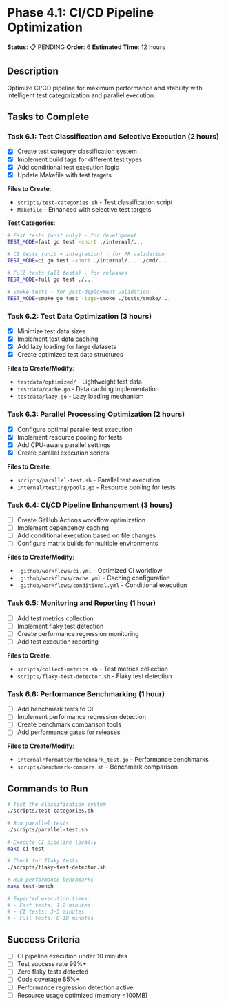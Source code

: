 # Phase 4.1: CI/CD Pipeline Optimization

**Status**: 📋 PENDING
**Order**: 6
**Estimated Time**: 12 hours

## Description
Optimize CI/CD pipeline for maximum performance and stability with intelligent test categorization and parallel execution.

## Tasks to Complete

### Task 6.1: Test Classification and Selective Execution (2 hours)
- [x] Create test category classification system
- [x] Implement build tags for different test types
- [x] Add conditional test execution logic
- [x] Update Makefile with test targets

**Files to Create**:
- `scripts/test-categories.sh` - Test classification script
- `Makefile` - Enhanced with selective test targets

**Test Categories**:
```bash
# Fast tests (unit only) - for development
TEST_MODE=fast go test -short ./internal/...

# CI tests (unit + integration) - for PR validation  
TEST_MODE=ci go test -short ./internal/... ./cmd/...

# Full tests (all tests) - for releases
TEST_MODE=full go test ./...

# Smoke tests - for post-deployment validation
TEST_MODE=smoke go test -tags=smoke ./tests/smoke/...
```

### Task 6.2: Test Data Optimization (3 hours)
- [x] Minimize test data sizes
- [x] Implement test data caching
- [x] Add lazy loading for large datasets
- [x] Create optimized test data structures

**Files to Create/Modify**:
- `testdata/optimized/` - Lightweight test data
- `testdata/cache.go` - Data caching implementation
- `testdata/lazy.go` - Lazy loading mechanism

### Task 6.3: Parallel Processing Optimization (2 hours)
- [x] Configure optimal parallel test execution
- [x] Implement resource pooling for tests
- [x] Add CPU-aware parallel settings
- [x] Create parallel execution scripts

**Files to Create**:
- `scripts/parallel-test.sh` - Parallel test execution
- `internal/testing/pools.go` - Resource pooling for tests

### Task 6.4: CI/CD Pipeline Enhancement (3 hours)
- [ ] Create GitHub Actions workflow optimization
- [ ] Implement dependency caching
- [ ] Add conditional execution based on file changes
- [ ] Configure matrix builds for multiple environments

**Files to Create/Modify**:
- `.github/workflows/ci.yml` - Optimized CI workflow
- `.github/workflows/cache.yml` - Caching configuration
- `.github/workflows/conditional.yml` - Conditional execution

### Task 6.5: Monitoring and Reporting (1 hour)
- [ ] Add test metrics collection
- [ ] Implement flaky test detection
- [ ] Create performance regression monitoring
- [ ] Add test execution reporting

**Files to Create**:
- `scripts/collect-metrics.sh` - Test metrics collection
- `scripts/flaky-test-detector.sh` - Flaky test detection

### Task 6.6: Performance Benchmarking (1 hour)
- [ ] Add benchmark tests to CI
- [ ] Implement performance regression detection
- [ ] Create benchmark comparison tools
- [ ] Add performance gates for releases

**Files to Create/Modify**:
- `internal/formatter/benchmark_test.go` - Performance benchmarks
- `scripts/benchmark-compare.sh` - Benchmark comparison

## Commands to Run
```bash
# Test the classification system
./scripts/test-categories.sh

# Run parallel tests
./scripts/parallel-test.sh

# Execute CI pipeline locally
make ci-test

# Check for flaky tests
./scripts/flaky-test-detector.sh

# Run performance benchmarks
make test-bench

# Expected execution times:
# - Fast tests: 1-2 minutes
# - CI tests: 3-5 minutes  
# - Full tests: 8-10 minutes
```

## Success Criteria
- [ ] CI pipeline execution under 10 minutes
- [ ] Test success rate 99%+ 
- [ ] Zero flaky tests detected
- [ ] Code coverage 85%+
- [ ] Performance regression detection active
- [ ] Resource usage optimized (memory <100MB)